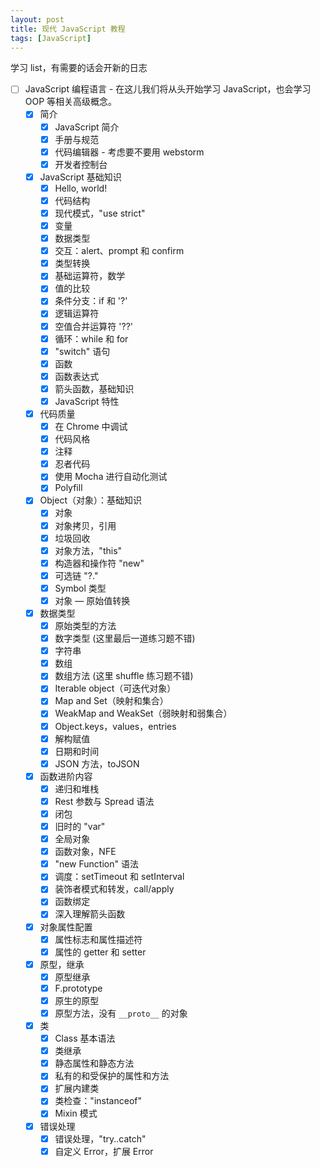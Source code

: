 ```yaml
---
layout: post
title: 现代 JavaScript 教程
tags: [JavaScript]
---
```


学习 list，有需要的话会开新的日志

- [ ] JavaScript 编程语言 - 在这儿我们将从头开始学习 JavaScript，也会学习 OOP 等相关高级概念。
  - [x] 简介
    - [x] JavaScript 简介
    - [x] 手册与规范
    - [x] 代码编辑器 - 考虑要不要用 webstorm
    - [x] 开发者控制台
  - [x] JavaScript 基础知识
    - [x] Hello, world!
    - [x] 代码结构
    - [x] 现代模式，"use strict"
    - [x] 变量
    - [x] 数据类型
    - [x] 交互：alert、prompt 和 confirm
    - [x] 类型转换
    - [x] 基础运算符，数学
    - [x] 值的比较
    - [x] 条件分支：if 和 '?'
    - [x] 逻辑运算符
    - [x] 空值合并运算符 '??'
    - [x] 循环：while 和 for
    - [x] "switch" 语句
    - [x] 函数
    - [x] 函数表达式
    - [x] 箭头函数，基础知识
    - [x] JavaScript 特性
  - [x] 代码质量
    - [x] 在 Chrome 中调试
    - [x] 代码风格
    - [x] 注释
    - [x] 忍者代码
    - [x] 使用 Mocha 进行自动化测试
    - [x] Polyfill
  - [x] Object（对象）：基础知识
    - [x] 对象
    - [x] 对象拷贝，引用
    - [x] 垃圾回收
    - [x] 对象方法，"this"
    - [x] 构造器和操作符 "new"
    - [x] 可选链 "?."
    - [x] Symbol 类型
    - [x] 对象 — 原始值转换
  - [x] 数据类型
    - [x] 原始类型的方法
    - [x] 数字类型 (这里最后一道练习题不错)
    - [x] 字符串
    - [x] 数组
    - [x] 数组方法 (这里 shuffle 练习题不错)
    - [x] Iterable object（可迭代对象）
    - [x] Map and Set（映射和集合）
    - [x] WeakMap and WeakSet（弱映射和弱集合）
    - [x] Object.keys，values，entries
    - [x] 解构赋值
    - [x] 日期和时间
    - [x] JSON 方法，toJSON
  - [x] 函数进阶内容
    - [x] 递归和堆栈
    - [x] Rest 参数与 Spread 语法
    - [x] 闭包
    - [x] 旧时的 "var"
    - [x] 全局对象
    - [x] 函数对象，NFE
    - [x] "new Function" 语法
    - [x] 调度：setTimeout 和 setInterval
    - [x] 装饰者模式和转发，call/apply
    - [x] 函数绑定
    - [x] 深入理解箭头函数
  - [x] 对象属性配置
    - [x] 属性标志和属性描述符
    - [x] 属性的 getter 和 setter
  - [x] 原型，继承
    - [x] 原型继承
    - [x] F.prototype
    - [x] 原生的原型
    - [x] 原型方法，没有 `__proto__` 的对象
  - [x] 类
    - [x] Class 基本语法
    - [x] 类继承
    - [x] 静态属性和静态方法
    - [x] 私有的和受保护的属性和方法
    - [x] 扩展内建类
    - [x] 类检查："instanceof"
    - [x] Mixin 模式
  - [x] 错误处理
    - [x] 错误处理，"try..catch"
    - [x] 自定义 Error，扩展 Error
